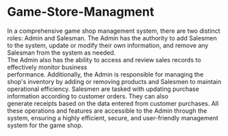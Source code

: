 # Game-Store-Managment
In a comprehensive game shop management system, there are two distinct roles: Admin and Salesman. 
The Admin has the authority to add Salesmen to the system, update or modify their own information, 
and remove any Salesman from the system as needed.  
The Admin also has the ability to access and review sales records to effectively monitor business   
performance. Additionally, the Admin is responsible for managing the shop's inventory by adding or 
removing products and Salesmen to maintain operational efficiency. 
Salesmen are tasked with updating purchase information according to customer orders. They can also                 
generate receipts based on the data entered from customer purchases. All these operations and features 
are accessible to the Admin through the system, ensuring a highly efficient, secure, and user-friendly 
management system for the game shop. 
